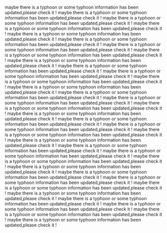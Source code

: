 maybe there is a typhoon or some typhoon information has been updated,please check it !
maybe there is a typhoon or some typhoon information has been updated,please check it !
maybe there is a typhoon or some typhoon information has been updated,please check it !
maybe there is a typhoon or some typhoon information has been updated,please check it !
maybe there is a typhoon or some typhoon information has been updated,please check it !
maybe there is a typhoon or some typhoon information has been updated,please check it !
maybe there is a typhoon or some typhoon information has been updated,please check it !
maybe there is a typhoon or some typhoon information has been updated,please check it !
maybe there is a typhoon or some typhoon information has been updated,please check it !
maybe there is a typhoon or some typhoon information has been updated,please check it !
maybe there is a typhoon or some typhoon information has been updated,please check it !
maybe there is a typhoon or some typhoon information has been updated,please check it !
maybe there is a typhoon or some typhoon information has been updated,please check it !
maybe there is a typhoon or some typhoon information has been updated,please check it !
maybe there is a typhoon or some typhoon information has been updated,please check it !
maybe there is a typhoon or some typhoon information has been updated,please check it !
maybe there is a typhoon or some typhoon information has been updated,please check it !
maybe there is a typhoon or some typhoon information has been updated,please check it !
maybe there is a typhoon or some typhoon information has been updated,please check it !
maybe there is a typhoon or some typhoon information has been updated,please check it !
maybe there is a typhoon or some typhoon information has been updated,please check it !
maybe there is a typhoon or some typhoon information has been updated,please check it !
maybe there is a typhoon or some typhoon information has been updated,please check it !
maybe there is a typhoon or some typhoon information has been updated,please check it !
maybe there is a typhoon or some typhoon information has been updated,please check it !
maybe there is a typhoon or some typhoon information has been updated,please check it !
maybe there is a typhoon or some typhoon information has been updated,please check it !
maybe there is a typhoon or some typhoon information has been updated,please check it !
maybe there is a typhoon or some typhoon information has been updated,please check it !
maybe there is a typhoon or some typhoon information has been updated,please check it !
maybe there is a typhoon or some typhoon information has been updated,please check it !
maybe there is a typhoon or some typhoon information has been updated,please check it !
maybe there is a typhoon or some typhoon information has been updated,please check it !
